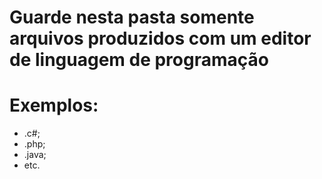 # Guarde nesta pasta somente arquivos produzidos com um editor de linguagem de programação
# Exemplos:
- .c#;
- .php;
- .java;
- etc.
